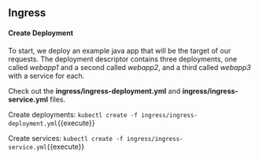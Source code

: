 ## Ingress

#### Create Deployment

To start, we deploy an example java app that will be the target of our requests. 
The deployment descriptor contains three deployments, one called *webapp1* and a second called *webapp2*, and a third called *webapp3* with a service for each.

Check out the **ingress/ingress-deployment.yml** and **ingress/ingress-service.yml** files.

Create deployments:
`kubectl create -f ingress/ingress-deployment.yml`{{execute}}

Create services:
`kubectl create -f ingress/ingress-service.yml`{{execute}}